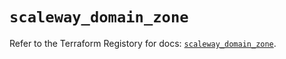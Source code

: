 # `scaleway_domain_zone`

Refer to the Terraform Registory for docs: [`scaleway_domain_zone`](https://registry.terraform.io/providers/scaleway/scaleway/2.28.0/docs/resources/domain_zone).
